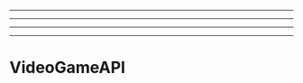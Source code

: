 ---------------------------------------------------------------------------------------------
----------------------------------------------------------------------------------------------------
----------------------------------------------------------------------------------------------------
-------------------------------------------------------
# VideoGameAPI
